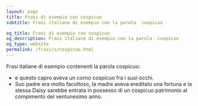 ```yaml
---
layout: page
title: Frasi di esempio con cospicuo 
subtitle: Frasi italiane di esempio con la parola  cospicuo

og_title: Frasi di esempio con cospicuo 
og_description: Frasi italiane di esempio con la parola  cospicuo
og_type: website
permalink: /frasi/c/cospicuo.html
---
```


Frasi italiane di esempio contenenti la parola cospicuo:


- e questo capro aveva un corno cospicuo fra i suoi occhi.
- Suo padre era molto facoltoso, la madre aveva ereditato una fortuna e la stessa Daisy sarebbe entrata in possesso di un cospicuo patrimonio al compimento del ventunesimo anno.
